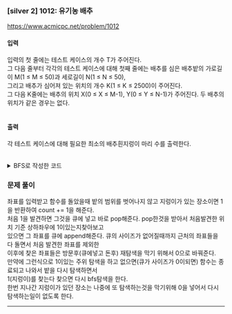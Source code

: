 ### [silver 2] 1012: 유기농 배추
https://www.acmicpc.net/problem/1012
#### 입력 
입력의 첫 줄에는 테스트 케이스의 개수 T가 주어진다. <br>
그 다음 줄부터 각각의 테스트 케이스에 대해 첫째 줄에는 배추를 심은 배추밭의 가로길이 M(1 ≤ M ≤ 50)과 세로길이 N(1 ≤ N ≤ 50),<br>
그리고 배추가 심어져 있는 위치의 개수 K(1 ≤ K ≤ 2500)이 주어진다.<br>
그 다음 K줄에는 배추의 위치 X(0 ≤ X ≤ M-1), Y(0 ≤ Y ≤ N-1)가 주어진다. 두 배추의 위치가 같은 경우는 없다.<br><br>

#### 출력
각 테스트 케이스에 대해 필요한 최소의 배추흰지렁이 마리 수를 출력한다.<br><br>


<details>
<summary>BFS로 작성한 코드</summary>

```python

# 1012 유기농 배추
from collections import deque


def bfs(x, y):
    queue = deque()
    queue.append([x, y])

    while queue:
        xx, yy = queue.popleft()
        for i in range(4):
            next_x = xx + dx[i]
            next_y = yy + dy[i]

        if (0 <= next_x < n and 0 <= next_y < m) and box[next_x][next_y] == 1:
            queue.append([next_x, next_y])
            box[next_x][next_y] = 0

    return 1


t = int(input())
for _ in range(t):
    m, n, k = map(int, input().split())
    box = [[0] * m for xx in range(n)]
    for __ in range(k):
        a, b = map(int, input().split())
        box[b][a] = 1
    cnt = 0
    dx = [-1, 1, 0, 0]
    dy = [0, 0, -1, 1]
    for b in range(n):
        for a in range(m):
            if box[b][a] == 1:
                cnt += bfs(b, a)

    print(cnt)


```

</details>


### 문제 풀이
좌표를 입력받고 함수를 돌았을때 밭의 범위를 벗어나지 않고 지렁이가 있는 장소이면 1을 반환하여 count += 1을 해준다.<br>
처음 1을 발견하면 그것을 큐에 넣고 바로 pop해준다. pop한것을 받아서 처음발견한 위치 기준 상하좌우에 1이있는지찾아보고<br>
있으면 그 좌표를 큐에 append해준다. 큐의 사이즈가 없어질때까지 근처의 좌표들을 다 돌면서 처음 발견한 좌표를 제외한<br>
이후에 찾은 좌표들은 방문후(큐에넣고 돈후) 재탐색을 막기 위해서 0으로 바꿔준다.<br>
만약에 그런식으로 1이있는 주위 탐색을 하고 없으면(큐가 사이즈가 0이되면) 함수는 종료되고 나와서 밭을 다시 탐색하면서<br>
1(지렁이)를 찾는다 찾으면 다시 bfs탐색을 한다.<br>
한번 지나간 지렁이가 있던 장소는 나중에 또 탐색하는것을 막기위해 0을 넣어서 다시 탐색하는일이 없도록 한다.<br>




---
